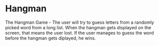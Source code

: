 # Hangman

The Hangman Game - The user will try to guess letters from a randomly picked word from a long list. When the hangman gets displayed on the screen, that means the user lost. If the user manages to guess the word before the hangman gets diplayed, he wins.
